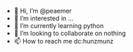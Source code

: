- 👋 Hi, I’m @peaemer
- 👀 I’m interested in ...
- 🌱 I’m currently learning python
- 💞️ I’m looking to collaborate on nothing
- 📫 How to reach me dc:hunzmunz

<!---
peaemer/peaemer is a ✨ special ✨ repository because its `README.md` (this file) appears on your GitHub profile.
You can click the Preview link to take a look at your changes.
--->
